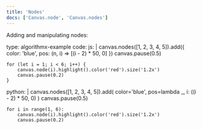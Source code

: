 ```yaml
---
title: 'Nodes'
docs: ['Canvas.node', 'Canvas.nodes']
---
```


Adding and manipulating nodes:

<data type='yaml'>
type: algorithmx-example
code:
  js: |
    canvas.nodes([1, 2, 3, 4, 5]).add({
        color: 'blue',
        pos: (n, i) => [(i - 2) * 50, 0]
    })
    canvas.pause(0.5)
    
    for (let i = 1; i < 6; i++) {
        canvas.node(i).highlight().color('red').size('1.2x')
        canvas.pause(0.2)
    }
  python: |
    canvas.nodes([1, 2, 3, 4, 5]).add(
        color='blue',
        pos=lambda _, i: ((i - 2) * 50, 0)
    )
    canvas.pause(0.5)
    
    for i in range(1, 6):
        canvas.node(i).highlight().color('red').size('1.2x')
        canvas.pause(0.2)
</data>
